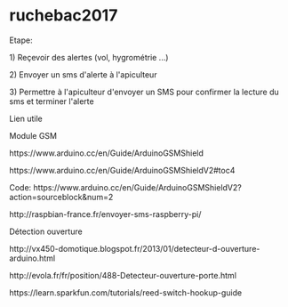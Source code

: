 # ruchebac2017
<p> Etape: </p>
<p> 1) Reçevoir des alertes (vol, hygrométrie ...) </p>
<p> 2) Envoyer un sms d'alerte à l'apiculteur </p>
<p> 3) Permettre à l'apiculteur d'envoyer un SMS pour confirmer la lecture du sms et terminer l'alerte </p>
<p> Lien utile </p>
<p> Module GSM </p>
<p> https://www.arduino.cc/en/Guide/ArduinoGSMShield </p>
<p> https://www.arduino.cc/en/Guide/ArduinoGSMShieldV2#toc4 </p>
<p> Code: https://www.arduino.cc/en/Guide/ArduinoGSMShieldV2?action=sourceblock&num=2 </p>
<p> http://raspbian-france.fr/envoyer-sms-raspberry-pi/ </p>

<p> Détection ouverture </p>
<p> http://vx450-domotique.blogspot.fr/2013/01/detecteur-d-ouverture-arduino.html </p>
<p> http://evola.fr/fr/position/488-Detecteur-ouverture-porte.html </p>
<p>https://learn.sparkfun.com/tutorials/reed-switch-hookup-guide </p>

